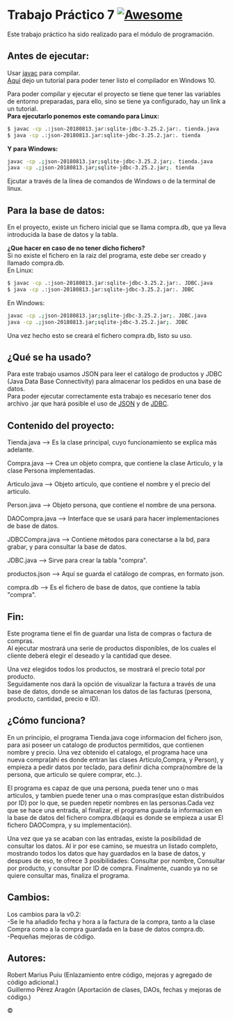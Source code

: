 # Trabajo Práctico 7 [![Awesome](https://cdn.rawgit.com/sindresorhus/awesome/d7305f38d29fed78fa85652e3a63e154dd8e8829/media/badge.svg)](https://github.com/sindresorhus/awesome)

Este trabajo práctico ha sido realizado para el módulo de programación.

## Antes de ejecutar:

Usar [javac](https://www.oracle.com/technetwork/java/javase/downloads/jdk8-downloads-2133151.html) para compilar.  
[Aquí](http://somebooks.es/instalar-jdk-windows-10/) dejo un tutorial para poder tener listo el compilador en Windows 10.

Para poder compilar y ejecutar el proyecto se tiene que tener las variables de entorno preparadas, para ello, sino se tiene ya configurado, hay un link a un tutorial.  
**Para ejecutarlo ponemos este comando para Linux:**
```bash
$ javac -cp .:json-20180813.jar:sqlite-jdbc-3.25.2.jar:. tienda.java  
$ java -cp .:json-20180813.jar:sqlite-jdbc-3.25.2.jar:. tienda
```
**Y para Windows:**
```bash
javac -cp .;json-20180813.jar;sqlite-jdbc-3.25.2.jar;. tienda.java  
java -cp .;json-20180813.jar;sqlite-jdbc-3.25.2.jar;. tienda
```
Ejcutar a través de la línea de comandos de Windows o de la terminal de linux.
## Para la base de datos:
En el proyecto, existe un fichero inicial que se llama compra.db, que ya lleva introducida la base de datos y la tabla.

**¿Que hacer en caso de no tener dicho fichero?**  
Si no existe el fichero en la raiz del programa, este debe ser creado y llamado compra.db.  
En Linux:
```bash
$ javac -cp .:json-20180813.jar:sqlite-jdbc-3.25.2.jar:. JDBC.java  
$ java -cp .:json-20180813.jar:sqlite-jdbc-3.25.2.jar:. JDBC
```
En Windows:
```bash
javac -cp .;json-20180813.jar;sqlite-jdbc-3.25.2.jar;. JDBC.java  
java -cp .;json-20180813.jar;sqlite-jdbc-3.25.2.jar;. JDBC
```
Una vez hecho esto se creará el fichero compra.db, listo su uso.
## ¿Qué se ha usado?
Para este trabajo usamos JSON para leer el catálogo de productos y JDBC (Java Data Base Connectivity) para almacenar los pedidos en una base de datos.  
Para poder ejecutar correctamente esta trabajo es necesario tener dos archivo .jar que hará posible el uso de [JSON](http://central.maven.org/maven2/org/json/json/20180813/json-20180813.jar) y de [JDBC](https://mvnrepository.com/artifact/org.xerial/sqlite-jdbc/3.25.2).

## Contenido del proyecto:

Tienda.java     --> Es la clase principal, cuyo funcionamiento se explica más adelante.

Compra.java     --> Crea un objeto compra, que contiene la clase Articulo, y la clase Persona implementadas.

Articulo.java   --> Objeto articulo, que contiene el nombre y el precio del articulo.

Person.java     --> Objeto persona, que contiene el nombre de una persona.

DAOCompra.java  --> Interface que se usará para hacer implementaciones de base de datos.

JDBCCompra.java --> Contiene métodos para conectarse a la bd, para grabar, y para consultar la base de datos.

JDBC.java       --> Sirve para crear la tabla "compra".

productos.json  --> Aquí se guarda el catálogo de compras, en formato json.

compra.db       --> Es el fichero de base de datos, que contiene la tabla "compra".

## Fin:
Este programa tiene el fin de guardar una lista de compras o factura de compras.  
Al ejecutar mostrará una serie de productos disponibles, de los cuales el cliente deberá elegir el deseado y la cantidad que desee. 

Una vez elegidos todos los productos, se mostrará el precio total por producto.  
Seguidamente nos dará la opción de visualizar la factura a través de una base de datos, donde se almacenan los datos de las facturas (persona, producto, cantidad, precio e ID).

## ¿Cómo funciona?
En un principio, el programa Tienda.java coge informacion del fichero json, para asi poseer un catalogo de productos permitidos, que contienen nombre y precio. Una vez obtenido el catalogo, el programa hace una nueva compra(ahi es donde entran las clases Articulo,Compra, y Person), y empieza a pedir datos por teclado, para definir dicha compra(nombre de la persona, que articulo se quiere comprar, etc..).  

El programa es capaz de que una persona, pueda tener uno o mas articulos, y tambien puede tener una o mas compras(que estan distribuidos por ID) por lo que, se pueden repetir nombres en las personas.Cada vez que se hace una entrada, al finalizar, el programa guarda la informacion en la base de datos del fichero compra.db(aqui es donde se empieza a usar El fichero DAOCompra, y su implementación). 

Una vez que ya se acaban con las entradas, existe la posibilidad de consultar los datos. Al ir por ese camino, se muestra un listado completo, mostrando todos los datos que hay guardados en la base de datos, y despues de eso, te ofrece 3 posibilidades: Consultar por nombre, Consultar por producto, y consultar por ID de compra. Finalmente, cuando ya no se quiere consultar mas, finaliza el programa.

## Cambios:
Los cambios para la v0.2:  
-Se le ha añadido fecha y hora a la factura de la compra, tanto a la clase Compra como a la compra guardada en la base de datos compra.db.  
-Pequeñas mejoras de código.

## Autores:
Robert Marius Puiu (Enlazamiento entre código, mejoras y agregado de código adicional.)  
Guillermo Pérez Aragón (Aportación de clases, DAOs, fechas y mejoras de código.)

&copy;
